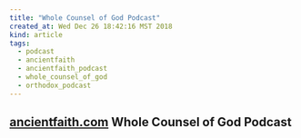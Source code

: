 ```yaml
---
title: "Whole Counsel of God Podcast"
created_at: Wed Dec 26 18:42:16 MST 2018
kind: article
tags:
  - podcast
  - ancientfaith
  - ancientfaith_podcast
  - whole_counsel_of_god
  - orthodox_podcast
---
```


<h2>
  <a href="https://www.ancientfaith.com/podcasts/wholecounsel" target="_blank">ancientfaith.com</a>
  Whole Counsel of God Podcast
</h2>

<!--
html boilerplate fragments
<a href="" target="_blank"></a>
<a name=""></a>
<img src="" width="400px">
<ul>
  <li></li>
  <li><a href="" target="_blank"></a></li>
</ul>
<pre>
</pre>
<p style="margin-bottom: 2em;"></p>
<hr style="border: 0; height: 3px; background: #333; background-image: linear-gradient(to right, #ccc, #333, #ccc);">
<pre><code>
</code></pre>
<math xmlns='http://www.w3.org/1998/Math/MathML' display='block'>
</math>
:-->

